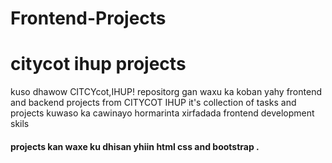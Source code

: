 # Frontend-Projects

# citycot ihup projects
kuso dhawow CITCYcot,IHUP! repositorg gan waxu ka koban yahy frontend and backend projects from CITYCOT IHUP 
it's collection of tasks and projects kuwaso ka cawinayo hormarinta xirfadada frontend development skils
#### projects kan waxe ku dhisan yhiin html css and bootstrap .









